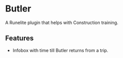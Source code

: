 # Butler
A Runelite plugin that helps with Construction training.

## Features
- Infobox with time till Butler returns from a trip.